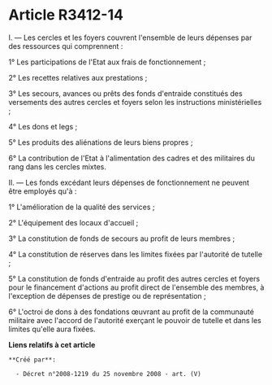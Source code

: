 # Article R3412-14

I. ― Les cercles et les foyers couvrent l'ensemble de leurs dépenses par des ressources qui comprennent :

1° Les participations de l'Etat aux frais de fonctionnement ;

2° Les recettes relatives aux prestations ;

3° Les secours, avances ou prêts des fonds d'entraide constitués des versements des autres cercles et foyers selon les
instructions ministérielles ;

4° Les dons et legs ;

5° Les produits des aliénations de leurs biens propres ;

6° La contribution de l'Etat à l'alimentation des cadres et des militaires du rang dans les cercles mixtes.

II. ― Les fonds excédant leurs dépenses de fonctionnement ne peuvent être employés qu'à :

1° L'amélioration de la qualité des services ;

2° L'équipement des locaux d'accueil ;

3° La constitution de fonds de secours au profit de leurs membres ;

4° La constitution de réserves dans les limites fixées par l'autorité de tutelle ;

5° La constitution de fonds d'entraide au profit des autres cercles et foyers pour le financement d'actions au profit direct
de l'ensemble des membres, à l'exception de dépenses de prestige ou de représentation ;

6° L'octroi de dons à des fondations œuvrant au profit de la communauté militaire avec l'accord de l'autorité exerçant le
pouvoir de tutelle et dans les limites qu'elle aura fixées.

**Liens relatifs à cet article**

	**Créé par**:

	  - Décret n°2008-1219 du 25 novembre 2008 - art. (V)
